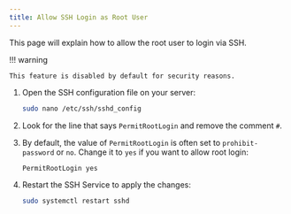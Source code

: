 ```yaml
---
title: Allow SSH Login as Root User
---
```


This page will explain how to allow the root user to login via SSH.

!!! warning

	This feature is disabled by default for security reasons.

<div class="steps" markdown>

1. Open the SSH configuration file on your server:

	```bash
	sudo nano /etc/ssh/sshd_config
	```

1. Look for the line that says `PermitRootLogin` and remove the comment `#`.
1. By default, the value of `PermitRootLogin` is often set to `prohibit-password` or `no`. Change it to `yes` if you want to allow root login:

	```bash title="sshd_config"
	PermitRootLogin yes
	```
 
1. Restart the SSH Service to apply the changes:

	```bash
	sudo systemctl restart sshd
	```

</div>